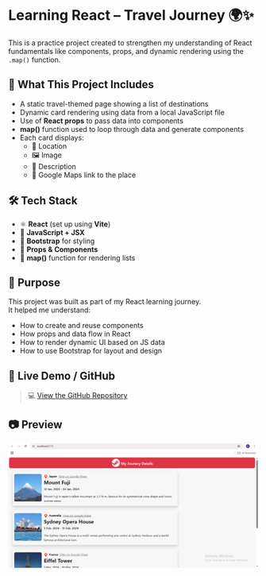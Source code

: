 # Learning React – Travel Journey 🌍✨

This is a practice project created to strengthen my understanding of React fundamentals like components, props, and dynamic rendering using the `.map()` function.

## 🧠 What This Project Includes

- A static travel-themed page showing a list of destinations
- Dynamic card rendering using data from a local JavaScript file
- Use of **React props** to pass data into components
- **map()** function used to loop through data and generate components
- Each card displays:
  - 📍 Location
  - 🖼️ Image
  - 📝 Description
  - 🔗 Google Maps link to the place

## 🛠️ Tech Stack

- ⚛️ **React** (set up using **Vite**)
- 🧩 **JavaScript + JSX**
- 🎨 **Bootstrap** for styling
- 🧠 **Props & Components**
- 🔁 **map()** function for rendering lists

## 🎯 Purpose

This project was built as part of my React learning journey.  
It helped me understand:
- How to create and reuse components
- How props and data flow in React
- How to render dynamic UI based on JS data
- How to use Bootstrap for layout and design

## 🔗 Live Demo / GitHub

> 💻 [View the GitHub Repository](https://github.com/Chakradhar-Tech/Learning-React)

## 📷 Preview

![Travel Journey Screenshot ](JourneyDetails.png)